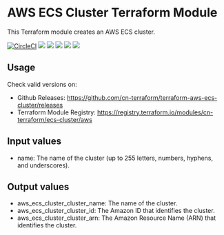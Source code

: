 # AWS ECS Cluster Terraform Module #

This Terraform module creates an AWS ECS cluster.

[![CircleCI](https://circleci.com/gh/cn-terraform/terraform-aws-ecs-cluster/tree/main.svg?style=svg)](https://circleci.com/gh/cn-terraform/terraform-aws-ecs-cluster/tree/main)
[![](https://img.shields.io/github/license/cn-terraform/terraform-aws-ecs-cluster)](https://github.com/cn-terraform/terraform-aws-ecs-cluster)
[![](https://img.shields.io/github/issues/cn-terraform/terraform-aws-ecs-cluster)](https://github.com/cn-terraform/terraform-aws-ecs-cluster)
[![](https://img.shields.io/github/issues-closed/cn-terraform/terraform-aws-ecs-cluster)](https://github.com/cn-terraform/terraform-aws-ecs-cluster)
[![](https://img.shields.io/github/languages/code-size/cn-terraform/terraform-aws-ecs-cluster)](https://github.com/cn-terraform/terraform-aws-ecs-cluster)
[![](https://img.shields.io/github/repo-size/cn-terraform/terraform-aws-ecs-cluster)](https://github.com/cn-terraform/terraform-aws-ecs-cluster)

## Usage

Check valid versions on:
* Github Releases: <https://github.com/cn-terraform/terraform-aws-ecs-cluster/releases>
* Terraform Module Registry: <https://registry.terraform.io/modules/cn-terraform/ecs-cluster/aws>

## Input values

* name: The name of the cluster (up to 255 letters, numbers, hyphens, and underscores).

## Output values

* aws_ecs_cluster_cluster_name: The name of the cluster.
* aws_ecs_cluster_cluster_id: The Amazon ID that identifies the cluster.
* aws_ecs_cluster_cluster_arn: The Amazon Resource Name (ARN) that identifies the cluster.
